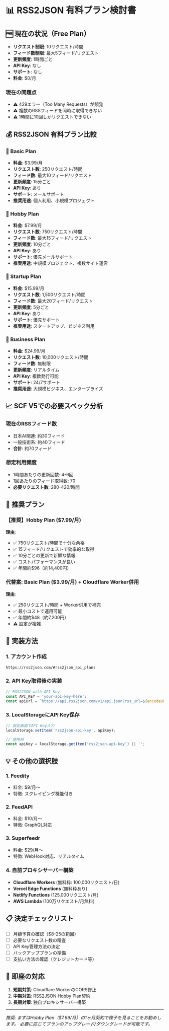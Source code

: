 # 📊 RSS2JSON 有料プラン検討書

## 🆓 現在の状況（Free Plan）
- **リクエスト制限**: 10リクエスト/時間
- **フィード数制限**: 最大5フィード/リクエスト
- **更新頻度**: 1時間ごと
- **API Key**: なし
- **サポート**: なし
- **料金**: $0/月

### 現在の問題点
- ⚠️ 429エラー（Too Many Requests）が頻発
- ⚠️ 複数のRSSフィードを同時に取得できない
- ⚠️ 1時間に10回しかリクエストできない

## 💰 RSS2JSON 有料プラン比較

### 🥉 Basic Plan
- **料金**: $3.99/月
- **リクエスト数**: 250リクエスト/時間
- **フィード数**: 最大10フィード/リクエスト
- **更新頻度**: 15分ごと
- **API Key**: あり
- **サポート**: メールサポート
- **推奨用途**: 個人利用、小規模プロジェクト

### 🥈 Hobby Plan
- **料金**: $7.99/月
- **リクエスト数**: 750リクエスト/時間
- **フィード数**: 最大15フィード/リクエスト
- **更新頻度**: 10分ごと
- **API Key**: あり
- **サポート**: 優先メールサポート
- **推奨用途**: 中規模プロジェクト、複数サイト運営

### 🥇 Startup Plan
- **料金**: $15.99/月
- **リクエスト数**: 1,500リクエスト/時間
- **フィード数**: 最大20フィード/リクエスト
- **更新頻度**: 5分ごと
- **API Key**: あり
- **サポート**: 優先サポート
- **推奨用途**: スタートアップ、ビジネス利用

### 💎 Business Plan
- **料金**: $24.99/月
- **リクエスト数**: 10,000リクエスト/時間
- **フィード数**: 無制限
- **更新頻度**: リアルタイム
- **API Key**: 複数発行可能
- **サポート**: 24/7サポート
- **推奨用途**: 大規模ビジネス、エンタープライズ

## 📈 SCF V5での必要スペック分析

### 現在のRSSフィード数
- 日本AI関連: 約30フィード
- 一般技術系: 約40フィード
- **合計**: 約70フィード

### 想定利用頻度
- 1時間あたりの更新回数: 4-6回
- 1回あたりのフィード取得数: 70
- **必要リクエスト数**: 280-420/時間

## 🎯 推奨プラン

### 【推奨】Hobby Plan ($7.99/月)
**理由**:
- ✅ 750リクエスト/時間で十分な余裕
- ✅ 15フィード/リクエストで効率的な取得
- ✅ 10分ごとの更新で新鮮な情報
- ✅ コストパフォーマンスが良い
- ✅ 年間約$96（約14,400円）

### 代替案: Basic Plan ($3.99/月) + Cloudflare Worker併用
**理由**:
- ✅ 250リクエスト/時間 + Worker併用で補完
- ✅ 最小コストで運用可能
- ✅ 年間約$48（約7,200円）
- ⚠️ 設定が複雑

## 🔧 実装方法

### 1. アカウント作成
```
https://rss2json.com/#rss2json_api_plans
```

### 2. API Key取得後の実装
```javascript
// RSS2JSON with API Key
const API_KEY = 'your-api-key-here';
const apiUrl = `https://api.rss2json.com/v1/api.json?rss_url=${encodeURIComponent(url)}&api_key=${API_KEY}&count=100`;
```

### 3. LocalStorageにAPI Key保存
```javascript
// 設定画面でAPI Key入力
localStorage.setItem('rss2json-api-key', apiKey);

// 使用時
const apiKey = localStorage.getItem('rss2json-api-key') || '';
```

## 💡 その他の選択肢

### 1. Feedity
- 料金: $9/月〜
- 特徴: スクレイピング機能付き

### 2. FeedAPI
- 料金: $10/月〜
- 特徴: GraphQL対応

### 3. Superfeedr
- 料金: $29/月〜
- 特徴: WebHook対応、リアルタイム

### 4. 自前プロキシサーバー構築
- **Cloudflare Workers** (無料枠: 100,000リクエスト/日)
- **Vercel Edge Functions** (無料枠あり)
- **Netlify Functions** (125,000リクエスト/月)
- **AWS Lambda** (100万リクエスト/月無料)

## 📋 決定チェックリスト

- [ ] 月額予算の確認（$8-25の範囲）
- [ ] 必要なリクエスト数の精査
- [ ] API Key管理方法の決定
- [ ] バックアッププランの準備
- [ ] 支払い方法の確認（クレジットカード等）

## 🚀 即座の対応

1. **短期対策**: Cloudflare WorkerのCORS修正
2. **中期対策**: RSS2JSON Hobby Plan契約
3. **長期対策**: 独自プロキシサーバー構築

---

*推奨: まずはHobby Plan（$7.99/月）の1ヶ月契約で様子を見ることをお勧めします。*
*必要に応じてプランのアップグレード/ダウングレードが可能です。*